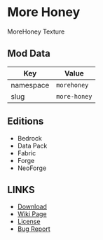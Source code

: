 # More Honey

MoreHoney Texture

## Mod Data

| Key       | Value        |
| --------- |--------------|
| namespace | `morehoney`  |
| slug      | `more-honey` |

## Editions

- Bedrock
- Data Pack
- Fabric
- Forge
- NeoForge

## LINKS

- [Download](https://www.curseforge.com/minecraft/mc-mods/more-honey)
- [Wiki Page](https://docs.lpsmods.dev/more-honey/)
- [License](https://license.lpsmods.dev)
- [Bug Report](https://github.com/lpsmods/more-honey/issues)
